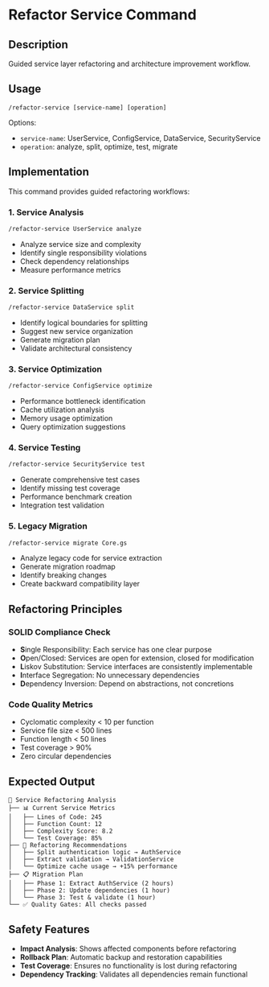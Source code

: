 # Refactor Service Command

## Description
Guided service layer refactoring and architecture improvement workflow.

## Usage
```
/refactor-service [service-name] [operation]
```

Options:
- `service-name`: UserService, ConfigService, DataService, SecurityService
- `operation`: analyze, split, optimize, test, migrate

## Implementation

This command provides guided refactoring workflows:

### 1. Service Analysis
```bash
/refactor-service UserService analyze
```
- Analyze service size and complexity
- Identify single responsibility violations
- Check dependency relationships
- Measure performance metrics

### 2. Service Splitting
```bash
/refactor-service DataService split
```
- Identify logical boundaries for splitting
- Suggest new service organization
- Generate migration plan
- Validate architectural consistency

### 3. Service Optimization
```bash
/refactor-service ConfigService optimize
```
- Performance bottleneck identification
- Cache utilization analysis
- Memory usage optimization
- Query optimization suggestions

### 4. Service Testing
```bash
/refactor-service SecurityService test
```
- Generate comprehensive test cases
- Identify missing test coverage
- Performance benchmark creation
- Integration test validation

### 5. Legacy Migration
```bash
/refactor-service migrate Core.gs
```
- Analyze legacy code for service extraction
- Generate migration roadmap
- Identify breaking changes
- Create backward compatibility layer

## Refactoring Principles

### SOLID Compliance Check
- **S**ingle Responsibility: Each service has one clear purpose
- **O**pen/Closed: Services are open for extension, closed for modification
- **L**iskov Substitution: Service interfaces are consistently implementable
- **I**nterface Segregation: No unnecessary dependencies
- **D**ependency Inversion: Depend on abstractions, not concretions

### Code Quality Metrics
- Cyclomatic complexity < 10 per function
- Service file size < 500 lines
- Function length < 50 lines
- Test coverage > 90%
- Zero circular dependencies

## Expected Output

```
🔧 Service Refactoring Analysis
├── 📊 Current Service Metrics
│   ├── Lines of Code: 245
│   ├── Function Count: 12
│   ├── Complexity Score: 8.2
│   └── Test Coverage: 85%
├── 🎯 Refactoring Recommendations
│   ├── Split authentication logic → AuthService
│   ├── Extract validation → ValidationService
│   └── Optimize cache usage → +15% performance
├── 📋 Migration Plan
│   ├── Phase 1: Extract AuthService (2 hours)
│   ├── Phase 2: Update dependencies (1 hour)
│   └── Phase 3: Test & validate (1 hour)
└── ✅ Quality Gates: All checks passed
```

## Safety Features

- **Impact Analysis**: Shows affected components before refactoring
- **Rollback Plan**: Automatic backup and restoration capabilities
- **Test Coverage**: Ensures no functionality is lost during refactoring
- **Dependency Tracking**: Validates all dependencies remain functional